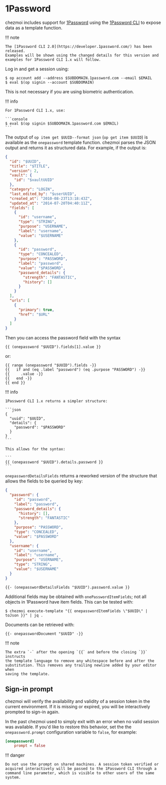 # 1Password

chezmoi includes support for [1Password](https://1password.com/) using the
[1Password CLI](https://support.1password.com/command-line-getting-started/) to
expose data as a template function.

!!! note

    The [1Password CLI 2.0](https://developer.1password.com/) has been released.
    Examples will be shown using the changed details for this version and
    examples for 1Password CLI 1.x will follow.

Log in and get a session using:

```console
$ op account add --address $SUBDOMAIN.1password.com --email $EMAIL
$ eval $(op signin --account $SUBDOMAIN)
```

This is not necessary if you are using biometric authentication.

!!! info

    For 1Password CLI 1.x, use:

    ```console
    $ eval $(op signin $SUBDOMAIN.1password.com $EMAIL)
    ```

The output of `op item get $UUID--format json` (`op get item $UUID`) is
available as the `onepassword` template function. chezmoi parses the JSON output
and returns it as structured data. For example, if the output is:

```json
{
  "id": "$UUID",
  "title": "$TITLE",
  "version": 2,
  "vault": {
    "id": "$vaultUUID"
  },
  "category": "LOGIN",
  "last_edited_by": "$userUUID",
  "created_at": "2010-08-23T13:18:43Z",
  "updated_at": "2014-07-20T04:40:11Z",
  "fields": [
    {
      "id": "username",
      "type": "STRING",
      "purpose": "USERNAME",
      "label": "username",
      "value": "$USERNAME"
    },
    {
      "id": "password",
      "type": "CONCEALED",
      "purpose": "PASSWORD",
      "label": "password",
      "value": "$PASSWORD",
      "password_details": {
        "strength": "FANTASTIC",
        "history": []
      }
    }
  ],
  "urls": [
    {
      "primary": true,
      "href": "$URL"
    }
  ]
}
```

Then you can access the password field with the syntax

```
{{ (onepassword "$UUID").fields[1].value }}
```

or:

```
{{ range (onepassword "$UUID").fields -}}
{{   if and (eq .label "password") (eq .purpose "PASSWORD") -}}
{{     .value -}}
{{   end -}}
{{ end }}
```

!!! info

    1Password CLI 1.x returns a simpler structure:

    ```json
    {
      "uuid": "$UUID",
      "details": {
        "password": "$PASSWORD"
      }
    }
    ```

    This allows for the syntax:

    ```
    {{ (onepassword "$UUID").details.password }}
    ```

`onepasswordDetailsFields` returns a reworked version of the structure that
allows the fields to be queried by key:

```json
{
  "password": {
    "id": "password",
    "label": "password",
    "password_details": {
      "history": [],
      "strength": "FANTASTIC"
    },
    "purpose": "PASSWORD",
    "type": "CONCEALED",
    "value": "$PASSWORD"
  },
  "username": {
    "id": "username",
    "label": "username",
    "purpose": "USERNAME",
    "type": "STRING",
    "value": "$USERNAME"
  }
}
```

```
{{- (onepasswordDetailsFields "$UUID").password.value }}
```

Additional fields may be obtained with `onePasswordItemFields`; not all objects
in 1Password have item fields. This can be tested with:

```console
$ chezmoi execute-template "{{ onepasswordItemFields \"$UUID\" | toJson }}" | jq .
```

Documents can be retrieved with:

```
{{- onepasswordDocument "$UUID" -}}
```

!!! note

    The extra `-` after the opening `{{` and before the closing `}}` instructs
    the template language to remove any whitespace before and after the
    substitution. This removes any trailing newline added by your editor when
    saving the template.

## Sign-in prompt

chezmoi will verify the availability and validity of a session token in the
current environment. If it is missing or expired, you will be interactively
prompted to sign-in again.

In the past chezmoi used to simply exit with an error when no valid session was
available. If you'd like to restore this behavior, set the the
`onepassword.prompt` configuration variable to `false`, for example:

```toml title="~/.config/chezmoi/chezmoi.toml"
[onepassword]
    prompt = false
```

!!! danger

    Do not use the prompt on shared machines. A session token verified or
    acquired interactively will be passed to the 1Password CLI through a
    command line parameter, which is visible to other users of the same system.
